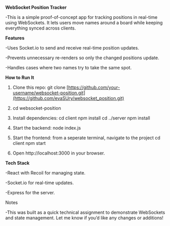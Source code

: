 **WebSocket Position Tracker**

-This is a simple proof-of-concept app for tracking positions in real-time using WebSockets. It lets users move names around a board while keeping everything synced across clients.

**Features**

-Uses Socket.io to send and receive real-time position updates.

-Prevents unnecessary re-renders so only the changed positions update.

-Handles cases where two names try to take the same spot.

**How to Run It**

1. Clone this repo:
git clone [https://github.com/your-username/websocket-position.git](https://github.com/evaSUry/websocket_position.git)

2. cd websocket-position

3. Install dependencies:
  cd client
  npm install
  cd ../server
  npm install

4. Start the backend:
node index.js

5. Start the frontend:
  from a seperate terminal, navigate to the project
  cd client
  npm start

7. Open http://localhost:3000 in your browser.

**Tech Stack**

-React with Recoil for managing state.

-Socket.io for real-time updates.

-Express for the server.

Notes

-This was built as a quick technical assignment to demonstrate WebSockets and state management. Let me know if you’d like any changes or additions!
